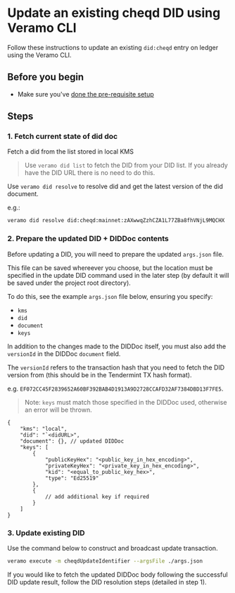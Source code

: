 # Update an existing cheqd DID using Veramo CLI

Follow these instructions to update an existing `did:cheqd` entry on ledger using the Veramo CLI.

## Before you begin

* Make sure you've [done the pre-requisite setup](README.md)

## Steps

### 1. Fetch current state of did doc

Fetch a did from the list stored in local KMS

> Use `veramo did list` to fetch the DID from your DID list. If you already have the DID URL there is no need to do this.

Use `veramo did resolve` to resolve did and get the latest version of the did document.

e.g.:

```bash
veramo did resolve did:cheqd:mainnet:zAXwwqZzhCZA1L77ZBa8fhVNjL9MQCHX
```

### 2. Prepare the updated DID + DIDDoc contents

Before updating a DID, you will need to prepare the updated `args.json` file.

This file can be saved whereever you choose, but the location must be specified in the update DID command used in the later step (by default it will be saved under the project root directory).

To do this, see the example `args.json` file below, ensuring you specify:

* `kms`
* `did`
* `document`
* `keys`

In addition to the changes made to the DIDDoc itself, you must also add the `versionId` in the DIDDoc `document` field.

The `versionId` refers to the transaction hash that you need to fetch the DID version from (this should be in the Tendermint TX hash format).

e.g. `EF072CC45F2839652A60BF392BAB4D1913A9D2728CCAFD32AF7384DBD13F7FE5`.

> Note: `keys` must match those specified in the DIDDoc used, otherwise an error will be thrown.

```jsonc
{
    "kms": "local",
    "did": "`<didURL>",
    "document": {}, // updated DIDDoc
    "keys": [
        {
            "publicKeyHex": "<public_key_in_hex_encoding>",
            "privateKeyHex": "<private_key_in_hex_encoding>",
            "kid": "<equal_to_public_key_hex>",
            "type": "Ed25519"
        },
        {
            // add additional key if required
        }
    ]
}
```

### 3. Update existing DID

Use the command below to construct and broadcast update transaction.

```bash
veramo execute -m cheqdUpdateIdentifier --argsFile ./args.json
```

If you would like to fetch the updated DIDDoc body following the successful DID update result, follow the DID resolution steps (detailed in step 1).
